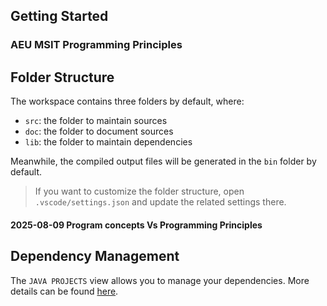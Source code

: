 ## Getting Started

### AEU MSIT Programming Principles


## Folder Structure

The workspace contains three folders by default, where:

- `src`: the folder to maintain sources
- `doc`: the folder to document sources
- `lib`: the folder to maintain dependencies

Meanwhile, the compiled output files will be generated in the `bin` folder by default.

> If you want to customize the folder structure, open `.vscode/settings.json` and update the related settings there.

#### 2025-08-09 Program concepts Vs Programming Principles


## Dependency Management

The `JAVA PROJECTS` view allows you to manage your dependencies. More details can be found [here](https://github.com/microsoft/vscode-java-dependency#manage-dependencies).




